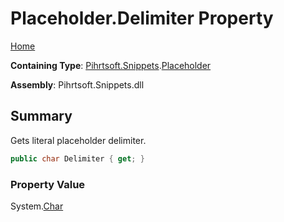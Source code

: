 # Placeholder\.Delimiter Property

[Home](../../../../README.md)

**Containing Type**: [Pihrtsoft.Snippets](../../README.md)\.[Placeholder](../README.md)

**Assembly**: Pihrtsoft\.Snippets\.dll

## Summary

Gets literal placeholder delimiter\.

```csharp
public char Delimiter { get; }
```

### Property Value

System\.[Char](https://docs.microsoft.com/en-us/dotnet/api/system.char)

